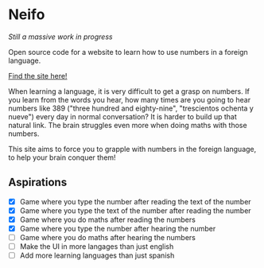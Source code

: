 # Neifo

_Still a massive work in progress_

Open source code for a website to learn how to use numbers in a foreign language.

[Find the site here!](https://neifo.netlify.app/)

When learning a language, it is very difficult to get a grasp on numbers. If you learn from the words you hear, how many times are you going to hear numbers like 389 ("three hundred and eighty-nine", "trescientos ochenta y nueve") every day in normal conversation? It is harder to build up that natural link. The brain struggles even more when doing maths with those numbers.

This site aims to force you to grapple with numbers in the foreign language, to help your brain conquer them!

## Aspirations

- [x] Game where you type the number after reading the text of the number
- [x] Game where you type the text of the number after reading the number
- [x] Game where you do maths after reading the numbers
- [x] Game where you type the number after hearing the number
- [ ] Game where you do maths after hearing the numbers
- [ ] Make the UI in more langages than just english
- [ ] Add more learning languages than just spanish
